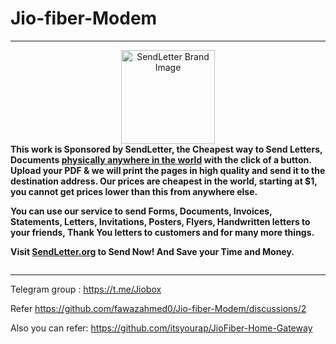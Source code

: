 # Jio-fiber-Modem

------------

<div style="display: flex">
  <div>
    <div align="center">
      <a href="https://sendletter.org"
        ><img
          src="https://sendletter.org/original-icon.svg"
          width="150"
          alt="SendLetter Brand Image" /></a
      >
    </div>
    <strong>
              This work is Sponsored by SendLetter, the Cheapest way to Send Letters, Documents <a href="https://sendletter.org">physically anywhere in the world</a> with the click of a button.
Upload your PDF & we will print the pages in high quality and send it to the destination address.
Our prices are cheapest in the world, starting at $1, you cannot get prices lower than this from anywhere else.

You can use our service to send Forms, Documents, Invoices, Statements, Letters, Invitations, Posters, Flyers, Handwritten letters to your friends, Thank You letters to customers and for many more things.

Visit [SendLetter.org](https://sendletter.org) to Send Now! And Save your Time and Money.
    </strong>
  </div>
</div>

------------



Telegram group : https://t.me/Jiobox

Refer https://github.com/fawazahmed0/Jio-fiber-Modem/discussions/2

Also you can refer: https://github.com/itsyourap/JioFiber-Home-Gateway
